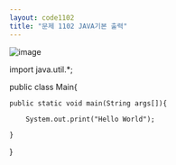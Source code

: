 ```yaml
---
layout: code1102
title: "문제 1102 JAVA기본 출력"
---
```

![image](https://user-images.githubusercontent.com/88480302/135473068-88cfde18-8349-4e18-b151-d284e9921672.png)

import java.util.*;

public class Main{

    public static void main(String args[]){
    
        System.out.print("Hello World");
        
    }
    
}

